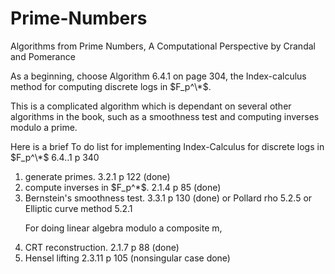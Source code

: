 # Prime-Numbers
Algorithms from Prime Numbers, A Computational Perspective by Crandal and Pomerance

As a beginning, choose Algorithm 6.4.1 on page 304, the Index-calculus method for computing discrete logs in $F_p^\*$. 

This is a complicated algorithm which is dependant on several other algorithms in the book, such as a smoothness test and computing inverses modulo a prime. 


Here is a brief
To do list for implementing Index-Calculus for
discrete logs in $F_p^\*$   6.4..1 p 340
<ol>
<li> generate primes. 3.2.1 p 122 (done)
<li> compute inverses in $F_p^*$. 2.1.4 p 85 (done)
<li> Bernstein's smoothness test. 3.3.1 p 130 (done)
or Pollard rho 5.2.5
or Elliptic curve method 5.2.1

For doing linear algebra modulo a composite m,
<li> CRT reconstruction. 2.1.7 p 88 (done)
<li> Hensel lifting 2.3.11 p 105 (nonsingular case done)
</ol>
